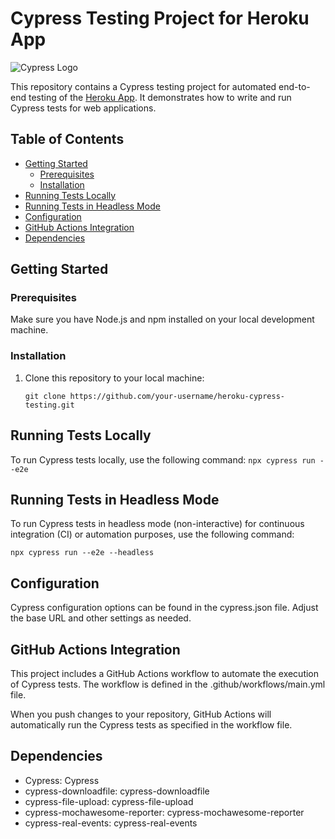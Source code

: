 # Cypress Testing Project for Heroku App

![Cypress Logo](https://www.cypress.io/static/cypress-io.png)

This repository contains a Cypress testing project for automated end-to-end testing of the [Heroku App](https://the-internet.herokuapp.com). It demonstrates how to write and run Cypress tests for web applications.

## Table of Contents
- [Getting Started](#getting-started)
  - [Prerequisites](#prerequisites)
  - [Installation](#installation)
- [Running Tests Locally](#running-tests-locally)
- [Running Tests in Headless Mode](#running-tests-in-headless-mode)
- [Configuration](#configuration)
- [GitHub Actions Integration](#github-actions-integration)
- [Dependencies](#dependencies)

## Getting Started

### Prerequisites

Make sure you have Node.js and npm installed on your local development machine.

### Installation

1. Clone this repository to your local machine:

   ```git clone https://github.com/your-username/heroku-cypress-testing.git```

## Running Tests Locally
To run Cypress tests locally, use the following command:
    ```npx cypress run --e2e```


## Running Tests in Headless Mode
To run Cypress tests in headless mode (non-interactive) for continuous integration (CI) or automation purposes, use the following command:
   
   ```npx cypress run --e2e --headless```

## Configuration
Cypress configuration options can be found in the cypress.json file. Adjust the base URL and other settings as needed.

## GitHub Actions Integration
This project includes a GitHub Actions workflow to automate the execution of Cypress tests. The workflow is defined in the .github/workflows/main.yml file.

When you push changes to your repository, GitHub Actions will automatically run the Cypress tests as specified in the workflow file.

## Dependencies
- Cypress: Cypress
- cypress-downloadfile: cypress-downloadfile
- cypress-file-upload: cypress-file-upload
- cypress-mochawesome-reporter: cypress-mochawesome-reporter
- cypress-real-events: cypress-real-events
